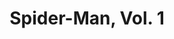 ---
title: "Spider-Man, Vol. 1"
issue: 16A
issue_nr: 16
full_title: Sabotage - Part 1
subtitle: ""
story_arc: ""
crossover: Sabotage
variant: A
publisher: Marvel Comics
creators: 
  - Erik Larsen
release_date: "Sep 17, 1991"
release_year: 1991
genre:
  - Action
  - Adventure
  - Super-Heroes
format: Comic
pages: 32
signed_by: ""
price: 1.75
---